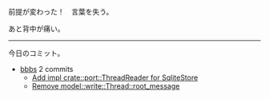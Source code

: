 前提が変わった！　言葉を失う。

あと背中が痛い。

---

今日のコミット。

- [bbbs](https://github.com/bouzuya/bbbs) 2 commits
  - [Add impl crate::port::ThreadReader for SqliteStore](https://github.com/bouzuya/bbbs/commit/afcf434036c497a1ee5298bd3678706a16975787)
  - [Remove model::write::Thread::root_message](https://github.com/bouzuya/bbbs/commit/88fda2b4dfea58dc92ce97848c61a74ec53f35df)

